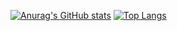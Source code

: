 [![Anurag's GitHub stats](https://github-readme-stats.vercel.app/api?username=j-terp&hide=stars,issues&count_private=true&show_icons=true&theme=github_dark&border_color=30363d)](https://github.com/anuraghazra/github-readme-stats)
[![Top Langs](https://github-readme-stats.vercel.app/api/top-langs/?username=j-terp&hide=php&langs_count=4&layout=compact&theme=github_dark&border_color=30363d)](https://github.com/anuraghazra/github-readme-stats)
